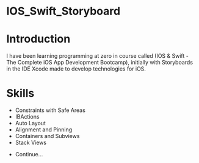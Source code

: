 # IOS_Swift_Storyboard
# Introduction
I have been learning programming at zero in course called (IOS & Swift - The Complete iOS App Development Bootcamp), initially with Storyboards
in the IDE Xcode made to develop technologies for iOS.
# Skills
- Constraints with Safe Areas
- IBActions
- Auto Layout
- Alignment and Pinning
- Containers and Subviews
- Stack Views
* Continue...
